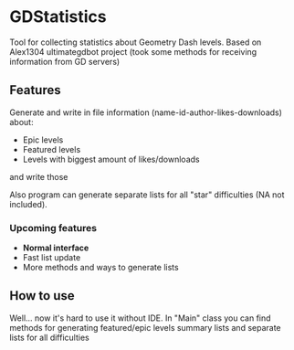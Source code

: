 # GDStatistics

Tool for collecting statistics about Geometry Dash levels. Based on Alex1304 ultimategdbot project (took some methods for receiving information from GD servers)

## Features

Generate and write in file information (name-id-author-likes-downloads) about:
- Epic levels
- Featured levels
- Levels with biggest amount of likes/downloads

and write those

Also program can generate separate lists for all "star" difficulties (NA not included).

### Upcoming features

- **Normal interface**
- Fast list update
- More methods and ways to generate lists

## How to use

Well... now it's hard to use it without IDE. In "Main" class you can find methods for generating featured/epic levels summary lists and separate lists for all difficulties  
